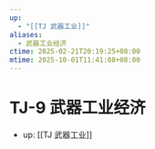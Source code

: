 ```yaml
---
up:
  - "[[TJ 武器工业]]"
aliases:
  - 武器工业经济
ctime: 2025-02-21T20:19:25+08:00
mtime: 2025-10-01T11:41:08+08:00
---
```


# TJ-9 武器工业经济

- up: [[TJ 武器工业]]
